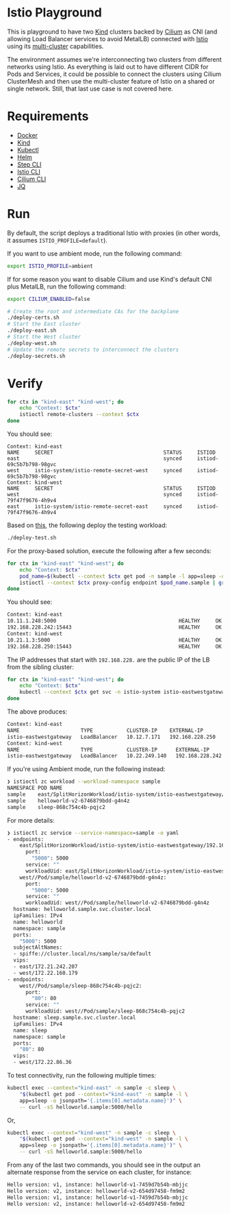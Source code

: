 # Istio Playground

This is playground to have two [Kind](https://kind.sigs.k8s.io/) clusters backed by [Cilium](https://cilium.io/) as CNI (and allowing Load Balancer services to avoid MetalLB) connected with [Istio](https://istio.io/) using its [multi-cluster](https://istio.io/latest/docs/setup/install/multicluster/primary-remote_multi-network/) capabilities.

The environment assumes we're interconnecting two clusters from different networks using Istio. As everything is laid out to have different CIDR for Pods and Services, it could be possible to connect the clusters using Cilium ClusterMesh and then use the multi-cluster feature of Istio on a shared or single network. Still, that last use case is not covered here.

# Requirements

* [Docker](http://docker.io/)
* [Kind](https://kind.sigs.k8s.io/docs/user/quick-start/)
* [Kubectl](https://kubernetes.io/docs/tasks/tools/)
* [Helm](https://helm.sh/docs/intro/install/)
* [Step CLI](https://smallstep.com/docs/step-cli/installation/)
* [Istio CLI](https://istio.io/latest/docs/setup/install/istioctl/)
* [Cilium CLI](https://docs.cilium.io/en/stable/gettingstarted/k8s-install-default/)
* [JQ](https://jqlang.github.io/jq/download/)

# Run

By default, the script deploys a traditional Istio with proxies (in other words, it assumes `ISTIO_PROFILE=default`). 

If you want to use ambient mode, run the following command:
```bash
export ISTIO_PROFILE=ambient
```

If for some reason you want to disable Cilium and use Kind's default CNI plus MetalLB, run the following command:
```bash
export CILIUM_ENABLED=false
```

```bash
# Create the root and intermediate CAs for the backplane
./deploy-certs.sh
# Start the East cluster
./deploy-east.sh
# Start the West cluster
./deploy-west.sh
# Update the remote secrets to interconnect the clusters
./deploy-secrets.sh
```

# Verify

```bash
for ctx in "kind-east" "kind-west"; do
    echo "Context: $ctx"
    istioctl remote-clusters --context $ctx
done
```

You should see:
```
Context: kind-east
NAME     SECRET                                    STATUS     ISTIOD
east                                               synced     istiod-69c5b7b798-98gvc
west     istio-system/istio-remote-secret-west     synced     istiod-69c5b7b798-98gvc
Context: kind-west
NAME     SECRET                                    STATUS     ISTIOD
west                                               synced     istiod-79f47f9676-4h9v4
east     istio-system/istio-remote-secret-east     synced     istiod-79f47f9676-4h9v4
```

Based on [this](https://istio.io/latest/docs/setup/install/multicluster/verify/), the following deploy the testing workload:

```bash
./deploy-test.sh
```

For the proxy-based solution, execute the following after a few seconds:
```bash
for ctx in "kind-east" "kind-west"; do
    echo "Context: $ctx"
    pod_name=$(kubectl --context $ctx get pod -n sample -l app=sleep -o jsonpath='{.items[0].metadata.name}')
    istioctl --context $ctx proxy-config endpoint $pod_name.sample | grep helloworld
done
```

You should see:
```bash
Context: kind-east
10.11.1.248:5000                                        HEALTHY     OK                outbound|5000||helloworld.sample.svc.cluster.local
192.168.228.242:15443                                   HEALTHY     OK                outbound|5000||helloworld.sample.svc.cluster.local
Context: kind-west
10.21.1.3:5000                                          HEALTHY     OK                outbound|5000||helloworld.sample.svc.cluster.local
192.168.228.250:15443                                   HEALTHY     OK                outbound|5000||helloworld.sample.svc.cluster.local
```

The IP addresses that start with `192.168.228.` are the public IP of the LB from the sibling cluster:

```bash
for ctx in "kind-east" "kind-west"; do
    echo "Context: $ctx"
    kubectl --context $ctx get svc -n istio-system istio-eastwestgateway
done
```

The above produces:

```bash
Context: kind-east
NAME                    TYPE           CLUSTER-IP    EXTERNAL-IP       PORT(S)                                                           AGE
istio-eastwestgateway   LoadBalancer   10.12.7.171   192.168.228.250   15021:31815/TCP,15443:30465/TCP,15012:32123/TCP,15017:30309/TCP   4m21s
Context: kind-west
NAME                    TYPE           CLUSTER-IP      EXTERNAL-IP       PORT(S)                                                           AGE
istio-eastwestgateway   LoadBalancer   10.22.249.140   192.168.228.242   15021:30742/TCP,15443:31607/TCP,15012:32301/TCP,15017:31203/TCP   2m59s
```

If you're using Ambient mode, run the following instead:
```bash
❯ istioctl zc workload --workload-namespace sample
NAMESPACE POD NAME                                                                                                               ADDRESS     NODE        WAYPOINT PROTOCOL
sample    east/SplitHorizonWorkload/istio-system/istio-eastwestgateway/192.168.97.248/sample/helloworld.sample.svc.cluster.local                         None     HBONE
sample    helloworld-v2-6746879bdd-g4n4z                                                                                         10.12.1.240 west-worker None     HBONE
sample    sleep-868c754c4b-pqjc2                                                                                                 10.12.1.202 west-worker None     HBONE
```

For more details:
```bash
❯ istioctl zc service --service-namespace=sample -o yaml
- endpoints:
    east/SplitHorizonWorkload/istio-system/istio-eastwestgateway/192.168.97.248/sample/helloworld.sample.svc.cluster.local:
      port:
        "5000": 5000
      service: ""
      workloadUid: east/SplitHorizonWorkload/istio-system/istio-eastwestgateway/192.168.97.248/sample/helloworld.sample.svc.cluster.local
    west//Pod/sample/helloworld-v2-6746879bdd-g4n4z:
      port:
        "5000": 5000
      service: ""
      workloadUid: west//Pod/sample/helloworld-v2-6746879bdd-g4n4z
  hostname: helloworld.sample.svc.cluster.local
  ipFamilies: IPv4
  name: helloworld
  namespace: sample
  ports:
    "5000": 5000
  subjectAltNames:
  - spiffe://cluster.local/ns/sample/sa/default
  vips:
  - east/172.21.242.207
  - west/172.22.160.179
- endpoints:
    west//Pod/sample/sleep-868c754c4b-pqjc2:
      port:
        "80": 80
      service: ""
      workloadUid: west//Pod/sample/sleep-868c754c4b-pqjc2
  hostname: sleep.sample.svc.cluster.local
  ipFamilies: IPv4
  name: sleep
  namespace: sample
  ports:
    "80": 80
  vips:
  - west/172.22.86.36
  ```

To test connectivity, run the following multiple times:

```bash
kubectl exec --context="kind-east" -n sample -c sleep \
    "$(kubectl get pod --context="kind-east" -n sample -l \
    app=sleep -o jsonpath='{.items[0].metadata.name}')" \
    -- curl -sS helloworld.sample:5000/hello
```

Or,

```bash
kubectl exec --context="kind-west" -n sample -c sleep \
    "$(kubectl get pod --context="kind-west" -n sample -l \
    app=sleep -o jsonpath='{.items[0].metadata.name}')" \
    -- curl -sS helloworld.sample:5000/hello
```

From any of the last two commands, you should see in the output an alternate response from the service on each cluster, for instance:

```bash
Hello version: v1, instance: helloworld-v1-7459d7b54b-mbjjc
Hello version: v2, instance: helloworld-v2-654d97458-fm9m2
Hello version: v1, instance: helloworld-v1-7459d7b54b-mbjjc
Hello version: v2, instance: helloworld-v2-654d97458-fm9m2
```

